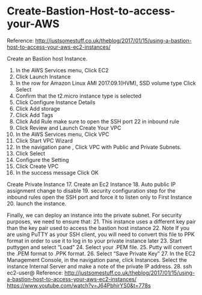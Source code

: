 # Create-Bastion-Host-to-access-your-AWS

Reference:
http://justsomestuff.co.uk/theblog/2017/01/15/using-a-bastion-host-to-access-your-aws-ec2-instances/

Create an Bastion host Instance.
1.	In the AWS Services menu, Click EC2
2.	Click Launch Instance
3.	In the row for Amazon Linux AMI 2017.09.1(HVM), SSD volume type Click Select
4.	Confirm that the t2.micro instance type is selected
5.	Click Configure Instance Details
6.	Click Add storage
7.	Click Add Tags
8.	Click Add Rule make sure to open the SSH port 22 in inbound rule
9.	Click Review and Launch
Create Your VPC
10.	In the AWS Services menu, Click VPC
11.	Click Start VPC Wizard
12.	In the navigation pane , Click VPC with Public and Private Subnets.
13.	Click Select
14.	Configure the Setting 
15.	Click Create VPC
16.	In the success message Click OK

Create Private Instance
17.	Create an Ec2 Instance 
18.	Auto public IP assignment change to disable
19.	security configuration step for the inbound rules open the SSH port and force it to listen only to First Instance 
20.	launch the instance.

Finally, we can deploy an instance into the private subnet. For security purposes, we need to ensure that:
21.	This instance uses a different key pair than the key pair used to access the bastion host instance
22.	Note If you are using PuTTY as your SSH client, you will need to convert this file to PPK format in order to use it to log in to your private instance later
23.	Start puttygen and select “Load”
24.	Select your .PEM file.
25.	Putty will convert the .PEM format to .PPK format.
26.	Select “Save Private Key”
27.	In the EC2 Management Console, in the navigation pane, click Instances. Select the instance Internal Server and make a note of the private IP address.
28.	ssh ec2-user@<private-ip-address>
Reference:
http://justsomestuff.co.uk/theblog/2017/01/15/using-a-bastion-host-to-access-your-aws-ec2-instances/
https://www.youtube.com/watch?v=J64PbhirYS0&t=778s


